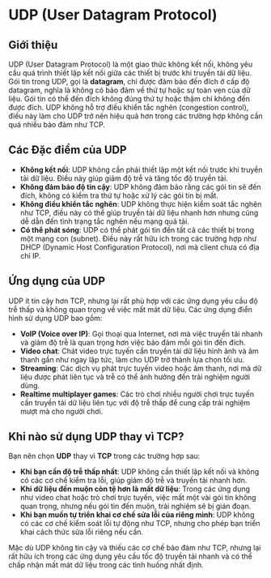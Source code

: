 # UDP (User Datagram Protocol)

## Giới thiệu

UDP (User Datagram Protocol) là một giao thức không kết nối, không yêu cầu quá trình thiết lập kết nối giữa các thiết bị trước khi truyền tải dữ liệu. Gói tin trong UDP, gọi là **datagram**, chỉ được đảm bảo đến đích ở cấp độ datagram, nghĩa là không có bảo đảm về thứ tự hoặc sự toàn vẹn của dữ liệu. Gói tin có thể đến đích không đúng thứ tự hoặc thậm chí không đến được đích. UDP không hỗ trợ điều khiển tắc nghẽn (congestion control), điều này làm cho UDP trở nên hiệu quả hơn trong các trường hợp không cần quá nhiều bảo đảm như TCP.

## Các Đặc điểm của UDP

- **Không kết nối**: UDP không cần phải thiết lập một kết nối trước khi truyền tải dữ liệu. Điều này giúp giảm độ trễ và tăng tốc độ truyền tải.
- **Không đảm bảo độ tin cậy**: UDP không đảm bảo rằng các gói tin sẽ đến đích, không có kiểm tra thứ tự hoặc xử lý các gói tin bị mất.
- **Không điều khiển tắc nghẽn**: UDP không thực hiện kiểm soát tắc nghẽn như TCP, điều này có thể giúp truyền tải dữ liệu nhanh hơn nhưng cũng dễ dẫn đến tình trạng tắc nghẽn nếu mạng quá tải.
- **Có thể phát sóng**: UDP có thể phát gói tin đến tất cả các thiết bị trong một mạng con (subnet). Điều này rất hữu ích trong các trường hợp như DHCP (Dynamic Host Configuration Protocol), nơi mà client chưa có địa chỉ IP.

## Ứng dụng của UDP

UDP ít tin cậy hơn TCP, nhưng lại rất phù hợp với các ứng dụng yêu cầu độ trễ thấp và không quan trọng về việc mất mát dữ liệu. Các ứng dụng điển hình sử dụng UDP bao gồm:

- **VoIP (Voice over IP)**: Gọi thoại qua Internet, nơi mà việc truyền tải nhanh và giảm độ trễ là quan trọng hơn việc bảo đảm mỗi gói tin đến đích.
- **Video chat**: Chát video trực tuyến cần truyền tải dữ liệu hình ảnh và âm thanh gần như ngay lập tức, làm cho UDP trở thành lựa chọn tối ưu.
- **Streaming**: Các dịch vụ phát trực tuyến video hoặc âm thanh, nơi mà dữ liệu được phát liên tục và trễ có thể ảnh hưởng đến trải nghiệm người dùng.
- **Realtime multiplayer games**: Các trò chơi nhiều người chơi trực tuyến cần truyền tải dữ liệu liên tục với độ trễ thấp để cung cấp trải nghiệm mượt mà cho người chơi.

## Khi nào sử dụng UDP thay vì TCP?

Bạn nên chọn **UDP** thay vì **TCP** trong các trường hợp sau:

- **Khi bạn cần độ trễ thấp nhất**: UDP không cần thiết lập kết nối và không có các cơ chế kiểm tra lỗi, giúp giảm độ trễ và truyền tải nhanh hơn.
- **Khi dữ liệu đến muộn còn tệ hơn là mất dữ liệu**: Trong các ứng dụng như video chat hoặc trò chơi trực tuyến, việc mất một vài gói tin không quan trọng, nhưng nếu gói tin đến muộn, trải nghiệm sẽ bị gián đoạn.
- **Khi bạn muốn tự triển khai cơ chế sửa lỗi của riêng mình**: UDP không có các cơ chế kiểm soát lỗi tự động như TCP, nhưng cho phép bạn triển khai cách thức sửa lỗi riêng nếu cần.

Mặc dù UDP không tin cậy và thiếu các cơ chế bảo đảm như TCP, nhưng lại rất hữu ích trong các ứng dụng yêu cầu tốc độ truyền tải nhanh và có thể chấp nhận mất mát dữ liệu trong các tình huống nhất định.